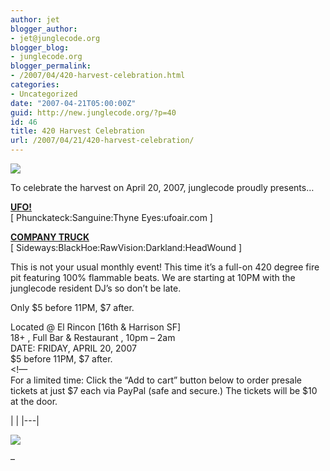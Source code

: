```yaml
---
author: jet
blogger_author:
- jet@junglecode.org
blogger_blog:
- junglecode.org
blogger_permalink:
- /2007/04/420-harvest-celebration.html
categories:
- Uncategorized
date: "2007-04-21T05:00:00Z"
guid: http://new.junglecode.org/?p=40
id: 46
title: 420 Harvest Celebration
url: /2007/04/21/420-harvest-celebration/
---
```


[![](http://www.junglecode.com/images/blog/420_preview_thumb.jpg)](http://groundscore.net/board/viewtopic.php?t=29652)

To celebrate the harvest on April 20, 2007, junglecode proudly presents…

[<span style="font-weight: bold">UFO!</span>](http://www.myspace.com/ufo)  
\[ Phunckateck:Sanguine:Thyne Eyes:ufoair.com \]

[<span style="font-weight: bold">COMPANY TRUCK</span>](http://www.myspace.com/companytruck)  
\[ Sideways:BlackHoe:RawVision:Darkland:HeadWound \]

This is not your usual monthly event! This time it’s a full-on 420 degree fire pit featuring 100% flammable beats. We are starting at 10PM with the junglecode resident DJ’s so don’t be late.

Only $5 before 11PM, $7 after.

Located @ El Rincon \[16th & Harrison SF\]  
18+ , Full Bar & Restaurant , 10pm – 2am  
DATE: FRIDAY, APRIL 20, 2007  
$5 before 11PM, $7 after.  
&lt;!—  
For a limited time: Click the “Add to cart” button below to order presale tickets at just $7 each via PayPal (safe and secure.) The tickets will be $10 at the door.

<form action="https://www.paypal.com/cgi-bin/webscr" method="post" target="paypal">|  |
|---|

![](https://www.paypal.com/en_US/i/scr/pixel.gif)

</form>–